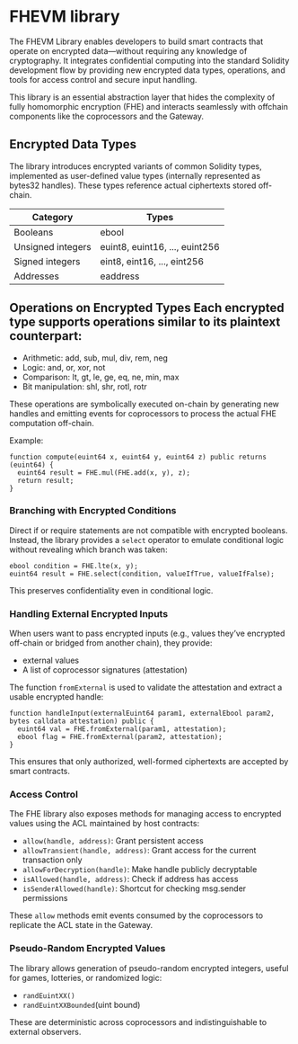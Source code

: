 # FHEVM library

The FHEVM Library enables developers to build smart contracts that operate on encrypted data—without requiring any
knowledge of cryptography. It integrates confidential computing into the standard Solidity development flow by providing
new encrypted data types, operations, and tools for access control and secure input handling.

This library is an essential abstraction layer that hides the complexity of fully homomorphic encryption (FHE) and
interacts seamlessly with offchain components like the coprocessors and the Gateway.

## Encrypted Data Types

The library introduces encrypted variants of common Solidity types, implemented as user-defined value types (internally
represented as bytes32 handles). These types reference actual ciphertexts stored off-chain.

| Category          | Types                          |
| ----------------- | ------------------------------ |
| Booleans          | ebool                          |
| Unsigned integers | euint8, euint16, ..., euint256 |
| Signed integers   | eint8, eint16, ..., eint256    |
| Addresses         | eaddress                       |

## Operations on Encrypted Types Each encrypted type supports operations similar to its plaintext counterpart:

- Arithmetic: add, sub, mul, div, rem, neg
- Logic: and, or, xor, not
- Comparison: lt, gt, le, ge, eq, ne, min, max
- Bit manipulation: shl, shr, rotl, rotr

These operations are symbolically executed on-chain by generating new handles and emitting events for coprocessors to
process the actual FHE computation off-chain.

Example:

```solidity
function compute(euint64 x, euint64 y, euint64 z) public returns (euint64) {
  euint64 result = FHE.mul(FHE.add(x, y), z);
  return result;
}
```

### Branching with Encrypted Conditions

Direct if or require statements are not compatible with encrypted booleans. Instead, the library provides a `select`
operator to emulate conditional logic without revealing which branch was taken:

```solidity
ebool condition = FHE.lte(x, y);
euint64 result = FHE.select(condition, valueIfTrue, valueIfFalse);
```

This preserves confidentiality even in conditional logic.

### Handling External Encrypted Inputs

When users want to pass encrypted inputs (e.g., values they’ve encrypted off-chain or bridged from another chain), they
provide:

- external<Type> values
- A list of coprocessor signatures (attestation)

The function `fromExternal` is used to validate the attestation and extract a usable encrypted handle:

```solidity
function handleInput(externalEuint64 param1, externalEbool param2, bytes calldata attestation) public {
  euint64 val = FHE.fromExternal(param1, attestation);
  ebool flag = FHE.fromExternal(param2, attestation);
}
```

This ensures that only authorized, well-formed ciphertexts are accepted by smart contracts.

### Access Control

The FHE library also exposes methods for managing access to encrypted values using the ACL maintained by host contracts:

- `allow(handle, address)`: Grant persistent access
- `allowTransient(handle, address)`: Grant access for the current transaction only
- `allowForDecryption(handle)`: Make handle publicly decryptable
- `isAllowed(handle, address)`: Check if address has access
- `isSenderAllowed(handle)`: Shortcut for checking msg.sender permissions

These `allow` methods emit events consumed by the coprocessors to replicate the ACL state in the Gateway.

### Pseudo-Random Encrypted Values

The library allows generation of pseudo-random encrypted integers, useful for games, lotteries, or randomized logic:

- `randEuintXX()`
- `randEuintXXBounded`(uint bound)

These are deterministic across coprocessors and indistinguishable to external observers.
